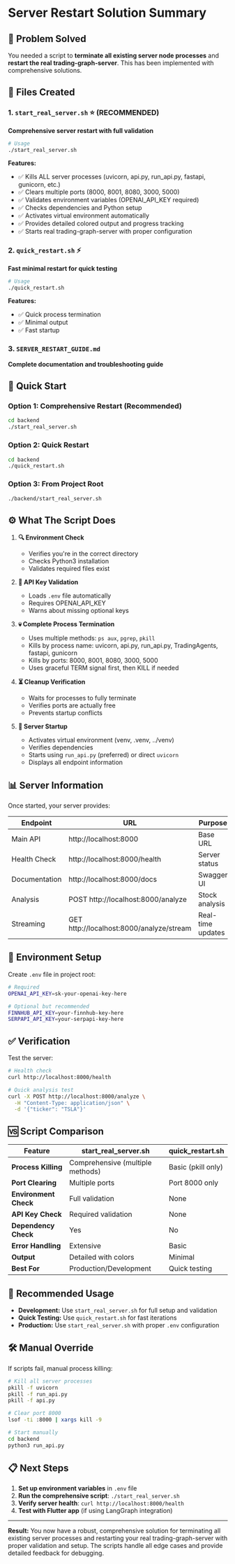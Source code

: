 # Server Restart Solution Summary

## 🎯 Problem Solved

You needed a script to **terminate all existing server node processes** and **restart the real trading-graph-server**. This has been implemented with comprehensive solutions.

## 📁 Files Created

### 1. **`start_real_server.sh`** ⭐ (RECOMMENDED)
**Comprehensive server restart with full validation**

```bash
# Usage
./start_real_server.sh
```

**Features:**
- ✅ Kills ALL server processes (uvicorn, api.py, run_api.py, fastapi, gunicorn, etc.)
- ✅ Clears multiple ports (8000, 8001, 8080, 3000, 5000)  
- ✅ Validates environment variables (OPENAI_API_KEY required)
- ✅ Checks dependencies and Python setup
- ✅ Activates virtual environment automatically
- ✅ Provides detailed colored output and progress tracking
- ✅ Starts real trading-graph-server with proper configuration

### 2. **`quick_restart.sh`** ⚡
**Fast minimal restart for quick testing**

```bash
# Usage  
./quick_restart.sh
```

**Features:**
- ✅ Quick process termination
- ✅ Minimal output
- ✅ Fast startup

### 3. **`SERVER_RESTART_GUIDE.md`**
**Complete documentation and troubleshooting guide**

## 🚀 Quick Start

### Option 1: Comprehensive Restart (Recommended)
```bash
cd backend
./start_real_server.sh
```

### Option 2: Quick Restart  
```bash
cd backend
./quick_restart.sh
```

### Option 3: From Project Root
```bash
./backend/start_real_server.sh
```

## ⚙️ What The Script Does

1. **🔍 Environment Check**
   - Verifies you're in the correct directory
   - Checks Python3 installation
   - Validates required files exist

2. **🔑 API Key Validation**
   - Loads `.env` file automatically
   - Requires OPENAI_API_KEY
   - Warns about missing optional keys

3. **💀 Complete Process Termination**
   - Uses multiple methods: `ps aux`, `pgrep`, `pkill`
   - Kills by process name: uvicorn, api.py, run_api.py, TradingAgents, fastapi, gunicorn
   - Kills by ports: 8000, 8001, 8080, 3000, 5000
   - Uses graceful TERM signal first, then KILL if needed

4. **⏳ Cleanup Verification**
   - Waits for processes to fully terminate
   - Verifies ports are actually free
   - Prevents startup conflicts

5. **🚀 Server Startup**
   - Activates virtual environment (venv, .venv, ../venv)
   - Verifies dependencies
   - Starts using `run_api.py` (preferred) or direct `uvicorn`
   - Displays all endpoint information

## 📊 Server Information

Once started, your server provides:

| Endpoint | URL | Purpose |
|----------|-----|---------|
| Main API | http://localhost:8000 | Base URL |
| Health Check | http://localhost:8000/health | Server status |
| Documentation | http://localhost:8000/docs | Swagger UI |
| Analysis | POST http://localhost:8000/analyze | Stock analysis |
| Streaming | GET http://localhost:8000/analyze/stream | Real-time updates |

## 🔧 Environment Setup

Create `.env` file in project root:
```bash
# Required
OPENAI_API_KEY=sk-your-openai-key-here

# Optional but recommended  
FINNHUB_API_KEY=your-finnhub-key-here
SERPAPI_API_KEY=your-serpapi-key-here
```

## ✅ Verification

Test the server:
```bash
# Health check
curl http://localhost:8000/health

# Quick analysis test
curl -X POST http://localhost:8000/analyze \
  -H "Content-Type: application/json" \
  -d '{"ticker": "TSLA"}'
```

## 🆚 Script Comparison

| Feature | start_real_server.sh | quick_restart.sh |
|---------|---------------------|------------------|
| **Process Killing** | Comprehensive (multiple methods) | Basic (pkill only) |
| **Port Clearing** | Multiple ports | Port 8000 only |
| **Environment Check** | Full validation | None |
| **API Key Check** | Required validation | None |
| **Dependency Check** | Yes | No |
| **Error Handling** | Extensive | Basic |
| **Output** | Detailed with colors | Minimal |
| **Best For** | Production/Development | Quick testing |

## 🎯 Recommended Usage

- **Development:** Use `start_real_server.sh` for full setup and validation
- **Quick Testing:** Use `quick_restart.sh` for fast iterations  
- **Production:** Use `start_real_server.sh` with proper `.env` configuration

## 🛠️ Manual Override

If scripts fail, manual process killing:
```bash
# Kill all server processes
pkill -f uvicorn
pkill -f run_api.py  
pkill -f api.py

# Clear port 8000
lsof -ti :8000 | xargs kill -9

# Start manually
cd backend
python3 run_api.py
```

## 📋 Next Steps

1. **Set up environment variables** in `.env` file
2. **Run the comprehensive script**: `./start_real_server.sh`
3. **Verify server health**: `curl http://localhost:8000/health`
4. **Test with Flutter app** (if using LangGraph integration)

---

**Result:** You now have a robust, comprehensive solution for terminating all existing server processes and restarting your real trading-graph-server with proper validation and setup. The scripts handle all edge cases and provide detailed feedback for debugging. 